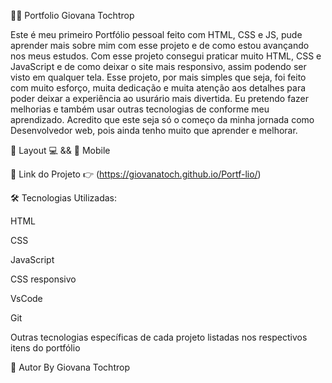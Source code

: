 👨‍💻 Portfolio Giovana Tochtrop

Este é meu primeiro Portfólio pessoal feito com HTML, CSS e JS, pude aprender mais sobre mim com esse projeto e de como estou avançando nos meus estudos. Com esse projeto consegui praticar muito HTML, CSS e JavaScript e de como deixar o site mais responsivo, assim podendo ser visto em qualquer tela. Esse projeto, por mais simples que seja, foi feito com muito esforço, muita dedicação e muita atenção aos detalhes para poder deixar a experiência ao usurário mais divertida. Eu pretendo fazer melhorias e também usar outras tecnologias de conforme meu aprendizado. Acredito que este seja só o começo da minha jornada como Desenvolvedor web, pois ainda tenho muito que aprender e melhorar.

🎨 Layout 💻 && 📱 Mobile

🔗 Link do Projeto 👉 (https://giovanatoch.github.io/Portf-lio/)

🛠️ Tecnologias Utilizadas:

HTML

CSS

JavaScript

CSS responsivo

VsCode

Git

Outras tecnologias específicas de cada projeto listadas nos respectivos itens do portfólio

🧠 Autor
By Giovana Tochtrop
